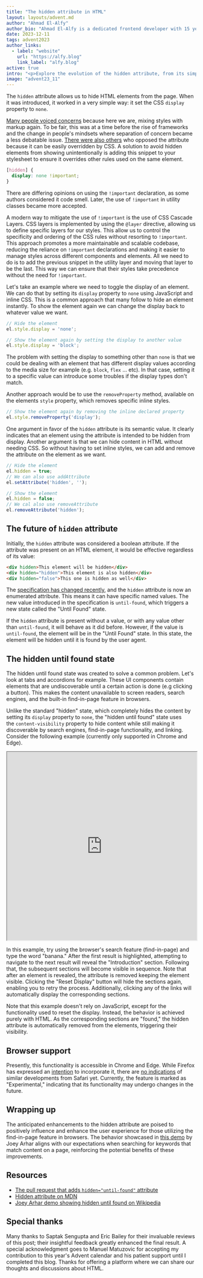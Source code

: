 ```yaml
---
title: "The hidden attribute in HTML"
layout: layouts/advent.md
author: "Ahmad El-Alfy"
author_bio: "Ahmad El-Alfy is a dedicated frontend developer with 15 years of experience in the web development field. He holds a genuine enthusiasm for Web Standards and Accessibility, as well as a keen interest in the ongoing developments within the web platform. He recently became a Google Developer Expert in Web Technologies."
date: 2023-12-11
tags: advent2023
author_links:
  - label: "website"
    url: "https://alfy.blog"
    link_label: "alfy.blog"
active: true
intro: "<p>Explore the evolution of the hidden attribute, from its simple beginnings in setting CSS properties to its recent transformation into an enumerated attribute. Delve into the newly introduced ”Until Found” state and discover how it addresses common issues with UI components like accordions.</p>"
image: "advent23_11"
---
```

The `hidden` attribute allows us to hide HTML elements from the page. When it was introduced, it worked in a very simple way: it set the CSS `display` property to `none`.

[Many people voiced concerns](https://twitter.com/getifyX/status/1131118316901326848) because here we are, mixing styles with markup again. To be fair, this was at a time before the rise of frameworks and the change in people's mindsets where separation of concern became a less debatable issue. [There were also others](https://meowni.ca/hidden.is.a.lie.html) who opposed the attribute because it can be easily overridden by CSS. A solution to avoid hidden elements from showing unintentionally is adding this snippet to your stylesheet to ensure it overrides other rules used on the same element.

```css
[hidden] {
  display: none !important;
}
```

There are differing opinions on using the `!important` declaration, as some authors considered it code smell. Later, the use of `!important` in utility classes became more accepted.

<div class="highlight u-mb"><p>A modern way to mitigate the use of <code>!important</code> is the use of CSS Cascade Layers. CSS layers is implemented by using the <code>@layer</code> directive, allowing us to define specific layers for our styles. This allow us to control the specificity and ordering of the CSS rules without resorting to <code>!important</code>. This approach promotes a more maintainable and scalable codebase, reducing the reliance on <code>!important</code> declarations and making it easier to manage styles across different components and elements. All we need to do is to add the previous snippet in the utility layer and moving that layer to be the last. This way we can ensure that their styles take precedence without the need for <code>!important</code>.</p></div>

Let's take an example where we need to toggle the display of an element. We can do that by setting its `display` property to `none` using JavaScript and inline CSS. This is a common approach that many follow to hide an element instantly. To show the element again we can change the display back to whatever value we want.

```javascript
// Hide the element
el.style.display = 'none';

// Show the element again by setting the display to another value
el.style.display = 'block';
```

The problem with setting the display to something other than `none` is that we could be dealing with an element that has different display values according to the media size for example (e.g. `block`, `flex` ... etc). In that case, setting it to a specific value can introduce some troubles if the display types don't match.

Another approach would be to use the `removeProperty` method, available on the elements `style` property, which removes specific inline styles.

```javascript
// Show the element again by removing the inline declared property
el.style.removeProperty('display');
```

One argument in favor of the `hidden` attribute is its semantic value. It clearly indicates that an element using the attribute is intended to be hidden from display. Another argument is that we can hide content in HTML without needing CSS. So without having to set inline styles, we can add and remove the attribute on the element as we want.

```javascript
// Hide the element
el.hidden = true;
// We can also use addAttribute
el.setAttribute('hidden', '');

// Show the element
el.hidden = false;
// We cal also use removeAttribute
el.removeAttribute('hidden');
```

## The future of `hidden` attribute

Initially, the `hidden` attribute was considered a boolean attribute. If the attribute was present on an HTML element, it would be effective regardless of its value:

```html
<div hidden>This element will be hidden</div>
<div hidden="hidden">This element is also hidden</div>
<div hidden="false">This one is hidden as well</div>
```

The [specification has changed recently](https://github.com/whatwg/html/pull/7475), and the `hidden` attribute is now an enumerated attribute. This means it can have specific named values. The new value introduced in the specification is `until-found`, which triggers a new state called the "Until Found" state.

If the `hidden` attribute is present without a value, or with any value other than `until-found`, it will behave as it did before. However, if the value is `until-found`, the element will be in the "Until Found" state. In this state, the element will be hidden until it is found by the user agent.

## The hidden until found state

The hidden until found state was created to solve a common problem. Let's look at tabs and accordions for example. These UI components contain elements that are undiscoverable until a certain action is done (e.g clicking a button). This makes the content unavailable to screen readers, search engines, and the built-in find-in-page feature in browsers.

Unlike the standard "hidden" state, which completely hides the content by setting its `display` property to `none`, the "hidden until found" state uses the `content-visibility` property to hide content while still making it discoverable by search engines, find-in-page functionality, and linking. Consider the following example (currently only supported in Chrome and Edge).

<iframe title="Hidden Attribute" scrolling="no" loading="lazy" width="100%" height="500" src="https://v17.livecodes.io/?x=id/rie7i3ccg28&embed=true">
  See the project <a href="https://v17.livecodes.io/?x=id/rie7i3ccg28" target="_blank">Hidden Attribute</a> on <a href="https://livecodes.io" target="_blank">LiveCodes</a>.
</iframe>

In this example, try using the browser's search feature (find-in-page) and type the word "banana." After the first result is highlighted, attempting to navigate to the next result will reveal the "Introduction" section. Following that, the subsequent sections will become visible in sequence. Note that after an element is revealed, the attribute is removed keeping the element visible. Clicking the "Reset Display" button will hide the sections again, enabling you to retry the process. Additionally, clicking any of the links will automatically display the corresponding sections.

Note that this example doesn't rely on JavaScript, except for the functionality used to reset the display. Instead, the behavior is achieved purely with HTML. As the corresponding sections are "found," the hidden attribute is automatically removed from the elements, triggering their visibility.

## Browser support

Presently, this functionality is accessible in Chrome and Edge. While Firefox has expressed an [intention](https://github.com/mozilla/standards-positions/issues/612) to incorporate it, there are [no indications](https://lists.webkit.org/pipermail/webkit-dev/2022-March/032142.html) of similar developments from Safari yet. Currently, the feature is marked as "Experimental," indicating that its functionality may undergo changes in the future.

## Wrapping up

The anticipated enhancements to the hidden attribute are poised to positively influence and enhance the user experience for those utilizing the find-in-page feature in browsers. The behavior showcased in [this demo](https://twitter.com/JosephArhar/status/1567279577160126464) by Joey Arhar aligns with our expectations when searching for keywords that match content on a page, reinforcing the potential benefits of these improvements.

## Resources

* [The pull request that adds `hidden="until-found"` attribute](https://github.com/whatwg/html/pull/7475)
* [Hidden attribute on MDN](https://developer.mozilla.org/en-US/docs/Web/HTML/Global_attributes/hidden)
* [Joey Arhar demo showing hidden until found on Wikipedia](https://twitter.com/JosephArhar/status/1567279577160126464)

## Special thanks

Many thanks to Saptak Sengupta and Eric Bailey for their invaluable reviews of this post; their insightful feedback greatly enhanced the final result. A special acknowledgment goes to Manuel Matuzovic for accepting my contribution to this year's Advent calendar and his patient support until I completed this blog. Thanks for offering a platform where we can share our thoughts and discussions about HTML.
